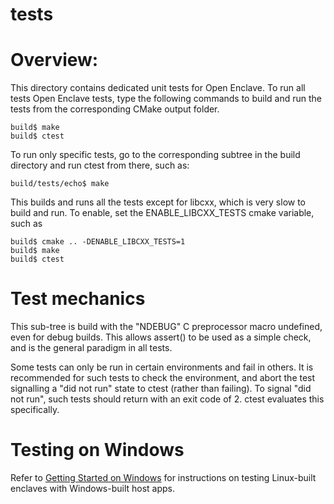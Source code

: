 tests
=====

# Overview:

This directory contains dedicated unit tests for Open Enclave. To run all
tests Open Enclave tests, type the following commands to build and run the
tests from the corresponding CMake output folder.

```
build$ make
build$ ctest
```

To run only specific tests, go to the corresponding subtree in the build
directory and run ctest from there, such as:

```
build/tests/echo$ make
```


This builds and runs all the tests except for libcxx, which is very slow to
build and run. To enable, set the ENABLE_LIBCXX_TESTS cmake variable, such as

```
build$ cmake .. -DENABLE_LIBCXX_TESTS=1
build$ make
build$ ctest

```

# Test mechanics

This sub-tree is build with the "NDEBUG" C preprocessor macro undefined,
even for debug builds. This allows assert() to be used as a simple check,
and is the general paradigm in all tests.

Some tests can only be run in certain environments and fail in others. It is
recommended for such tests to check the environment, and abort the test
signalling a "did not run" state to ctest (rather than failing). To signal
"did not run", such tests should return with an exit code of 2. ctest
evaluates this specifically.

# Testing on Windows

Refer to [Getting Started on Windows](../doc/GettingStarted.Windows.md) for
instructions on testing Linux-built enclaves with Windows-built host apps.


